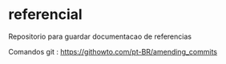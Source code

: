 # referencial
Repositorio para guardar documentacao de referencias

Comandos git : https://githowto.com/pt-BR/amending_commits
